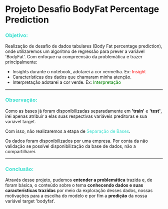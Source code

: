 # Projeto Desafio BodyFat Percentage Prediction

### <span style='color:#40E0D0'> Objetivo:

Realização de desafio de dados tabulares (Body Fat percentage prediction), onde utilizaremos um algoritmo de regressão para prever a variável 'BodyFat'.
Com enfoque na compreensão da problemática e trazer principalmente:

- Insights durante o notebook, adotarei a cor vermelha. Ex: <span style='color:red'> Insight
- Características dos dados que chamaram minha atenção.
- Interpretação adotarei a cor verde. Ex: <span style='color:green'> Interpretação

<hr>

### <span style='color:#40E0D0'> Observação:

Como as bases já foram disponibilizadas separadamente em **'train'** e **'test'**, irei apenas atribuir a elas suas respectivas variáveis preditoras e sua variável target.
<br>

Com isso, não realizaremos a etapa de <span style='color:#40E0D0'> Separação de Bases</span>.
<br>

Os dados foram disponibilizados por uma empresa. Por conta da não validação se possível disponibilização da base de dados, não a compartilharei.
<hr>

### <span style='color:#40E0D0'> Conclusão:

Através desse projeto, pudemos **entender a problemática** trazida e, de foram básica, o conteúdo sobre o tema **conhecendo dados e suas características trazidas** por meio da exploração desses dados, nossas motivações para a escolha do modelo e por fim a **predição** da nossa variável target 'bodyfat'.
